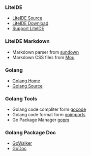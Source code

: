 <!-- Website -->


### LiteIDE
* [LiteIDE Source](https://github.com/visualfc/liteide)
* [LiteIDE Download](http://sourceforge.net/projects/liteide/files)
* [Support LiteIDE](http://visualfc.github.com/support)

### LiteIDE Markdown
* Markdown parser from [sundown](https://github.com/vmg/sundown)
* Markdown CSS files from [Mou](http://mouapp.com)

### Golang
* [Golang Home](http://golang.org)
* [Golang Source](http://code.google.com/p/go)

### Golang Tools
* Golang code compliter form [gocode](https://github.com/nsf/gocode)
* Golang code format form [goimports](https://github.com/bradfitz/goimports) 
* Go Package Manager [gopm](https://github.com/gpmgo/gopm)

### Golang Package Doc
* [GoWalker](http://gowalker.org/)
* [GoDoc](http://godoc.org)
